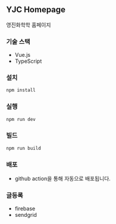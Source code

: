 ## YJC Homepage

영진화학학 홈페이지

### 기술 스택

- Vue.js
- TypeScript

### 설치

```bash
npm install
```

### 실행

```bash
npm run dev
```

### 빌드

```bash
npm run build
```

### 배포
- github action을 통해 자동으로 배포됩니다.

### 글등록
- firebase
- sendgrid
